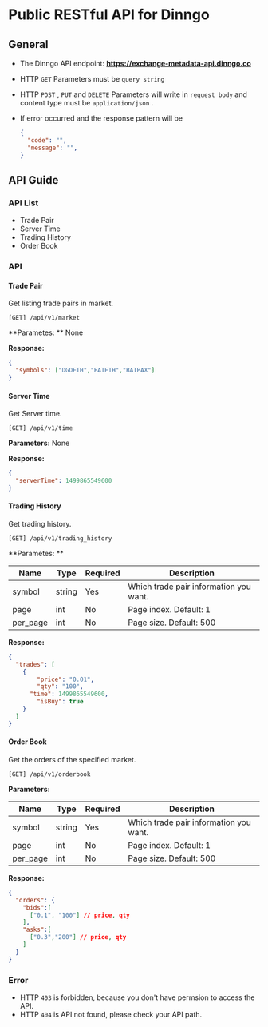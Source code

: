 # Public RESTful API for Dinngo

## General

- The Dinngo API endpoint: **https://exchange-metadata-api.dinngo.co**

- HTTP `GET` Parameters must be `query string`

- HTTP `POST` ,  `PUT` and  `DELETE` Parameters will write in `request body` and content type must be `application/json` .

- If error occurred and the response pattern will be

  ```json
  {
    "code": "",
    "message": "",
  }
  ```



## API Guide

### API List

- Trade Pair
- Server Time
- Trading History
- Order Book

### API

#### Trade Pair

Get listing trade pairs in market.

```http
[GET] /api/v1/market
```

**Parametes: ** None

**Response:**

```json
{
  "symbols": ["DGOETH","BATETH","BATPAX"]
}
```



#### Server Time

Get Server time.

```http
[GET] /api/v1/time
```

**Parameters:** None

**Response:**

```json
{
  "serverTime": 1499865549600
}
```



#### Trading History

Get trading history.

```http
[GET] /api/v1/trading_history
```

**Parametes: **

| Name     | Type   | Required | Description                            |
| -------- | ------ | -------- | -------------------------------------- |
| symbol   | string | Yes      | Which trade pair information you want. |
| page     | int    | No       | Page index. Default: 1                 |
| per_page | int    | No       | Page size. Default: 500                |

**Response:**

```json
{
  "trades": [
    {
    	"price": "0.01",
	    "qty": "100",
  	  "time": 1499865549600,
    	"isBuy": true
  	}
  ]
}
```



#### Order Book

Get the orders of the specified market.

```http
[GET] /api/v1/orderbook
```

**Parameters:**

| Name     | Type   | Required | Description                            |
| -------- | ------ | -------- | -------------------------------------- |
| symbol   | string | Yes      | Which trade pair information you want. |
| page     | int    | No       | Page index. Default: 1                 |
| per_page | int    | No       | Page size. Default: 500                |

**Response:**

```json
{
  "orders": {
    "bids":[
      ["0.1", "100"] // price, qty
    ],
    "asks":[
      ["0.3","200"] // price, qty
    ]
  }
}
```



### Error

- HTTP `403` is forbidden, because you don't have permsion to access the API.
- HTTP `404` is API not found, please check your API path.
